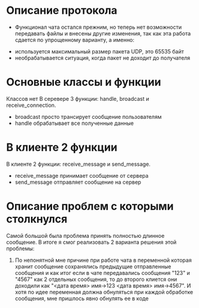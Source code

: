 # Описание протокола

- Функционал чата остался прежним, но теперь нет возможности передавать файлы и внесены другие изменения, так как эта работа сдается по упрощенному варианту, а именно:
* используется максимальный размер пакета UDP, это 65535 байт
* необрабатывается ситуация, когда пакет не доходит до получателя

# Основные классы и функции
Классов нет
В серевере 3 функции: handle, broadcast и receive_connection.

- broadcast просто трансирует сообщение пользователям
- handle обрабатывает все полученные данные

# В клиенте 2 функции

В клиенте 2 функции: receive_message и send_message.

- receive_message принимает сообщение от сервера
- send_message отправляет сообщение на сервер

# Описание проблем с которыми столкнулся

Самой большой была проблема принять полностью длинное сообщение. В итоге я смог реализовать 2 варианта решения этой проблемы:
1) По непонятной мне причине при работе чата в переменной которая хранит сообщение сохранялись предыдущие отправленные сообщения и как итог если в чате передавались сообщения "123" и "4567" как 2 отдельных сообщения, то до второго клиется они доходили как "<дата время> имя->123    <дата время> имя->4567". И хотя по идее переменная должна обнуляться при каждой обработке сообщения, мне пришлось явно обнулять ее в коде
